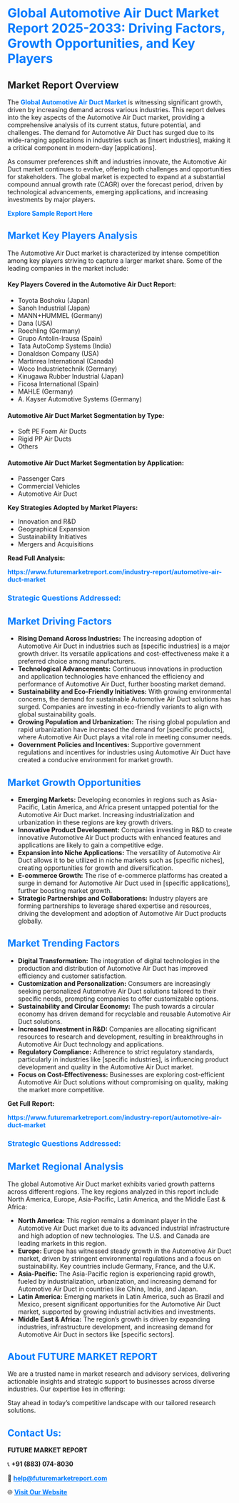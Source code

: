 <h1 style="color: #007BFF;">Global Automotive Air Duct Market Report 2025-2033: Driving Factors, Growth Opportunities, and Key Players</h1>

<section id="overview">
<h2>Market Report Overview</h2>
<p>The <a href="https://www.futuremarketreport.com/industry-report/automotive-air-duct-market" style="color: #007BFF; text-decoration: none;"><strong>Global Automotive Air Duct Market</strong></a> is witnessing significant growth, driven by increasing demand across various industries. This report delves into the key aspects of the Automotive Air Duct market, providing a comprehensive analysis of its current status, future potential, and challenges. The demand for Automotive Air Duct has surged due to its wide-ranging applications in industries such as [insert industries], making it a critical component in modern-day [applications].</p>
<p>As consumer preferences shift and industries innovate, the Automotive Air Duct market continues to evolve, offering both challenges and opportunities for stakeholders. The global market is expected to expand at a substantial compound annual growth rate (CAGR) over the forecast period, driven by technological advancements, emerging applications, and increasing investments by major players.</p>
</section>

<section id="overview">
<p><a href="https://www.futuremarketreport.com/request-sample/reportId=126711" style="color: #007BFF; text-decoration: none;"><strong>Explore Sample Report Here</strong></a></p>
</section>

<section id="key-players">
<h2 style="color: #007BFF;">Market Key Players Analysis</h2>
<p>The Automotive Air Duct market is characterized by intense competition among key players striving to capture a larger market share. Some of the leading companies in the market include:</p>
<h4>Key Players Covered in the Automotive Air Duct Report:</h4>
<ul><li>Toyota Boshoku (Japan)</li><li>Sanoh Industrial (Japan)</li><li>MANN+HUMMEL (Germany)</li><li>Dana (USA)</li><li>Roechling (Germany)</li><li>Grupo Antolin-Irausa (Spain)</li><li>Tata AutoComp Systems (India)</li><li>Donaldson Company (USA)</li><li>Martinrea International (Canada)</li><li>Woco Industrietechnik (Germany)</li><li>Kinugawa Rubber Industrial (Japan)</li><li>Ficosa International (Spain)</li><li>MAHLE (Germany)</li><li>A. Kayser Automotive Systems (Germany)</li></ul>
<h4>Automotive Air Duct Market Segmentation by Type:</h4>
<ul><li>Soft PE Foam Air Ducts</li><li>Rigid PP Air Ducts</li><li>Others</li></ul>

<h4>Automotive Air Duct Market Segmentation by Application:</h4>
<ul><li>Passenger Cars</li><li>Commercial Vehicles</li><li>Automotive Air Duct</li></ul>
<p><strong>Key Strategies Adopted by Market Players:</strong></p>
<ul>
<li>Innovation and R&D</li>
<li>Geographical Expansion</li>
<li>Sustainability Initiatives</li>
<li>Mergers and Acquisitions</li>
</ul>
</section>

<section>
<p><strong>Read Full Analysis: </strong></p><a href="https://www.futuremarketreport.com/industry-report/automotive-air-duct-market" style="color: #007BFF; text-decoration: none;"><strong>https://www.futuremarketreport.com/industry-report/automotive-air-duct-market</strong></a>
<h3 style="color: #007BFF;">Strategic Questions Addressed:</h3>
</section>

<section id="driving-factors">
<h2 style="color: #007BFF;">Market Driving Factors</h2>
<ul>
<li><strong>Rising Demand Across Industries:</strong> The increasing adoption of Automotive Air Duct in industries such as [specific industries] is a major growth driver. Its versatile applications and cost-effectiveness make it a preferred choice among manufacturers.</li>
<li><strong>Technological Advancements:</strong> Continuous innovations in production and application technologies have enhanced the efficiency and performance of Automotive Air Duct, further boosting market demand.</li>
<li><strong>Sustainability and Eco-Friendly Initiatives:</strong> With growing environmental concerns, the demand for sustainable Automotive Air Duct solutions has surged. Companies are investing in eco-friendly variants to align with global sustainability goals.</li>
<li><strong>Growing Population and Urbanization:</strong> The rising global population and rapid urbanization have increased the demand for [specific products], where Automotive Air Duct plays a vital role in meeting consumer needs.</li>
<li><strong>Government Policies and Incentives:</strong> Supportive government regulations and incentives for industries using Automotive Air Duct have created a conducive environment for market growth.</li>
</ul>
</section>

<section id="growth-opportunities">
<h2 style="color: #007BFF;">Market Growth Opportunities</h2>
<ul>
<li><strong>Emerging Markets:</strong> Developing economies in regions such as Asia-Pacific, Latin America, and Africa present untapped potential for the Automotive Air Duct market. Increasing industrialization and urbanization in these regions are key growth drivers.</li>
<li><strong>Innovative Product Development:</strong> Companies investing in R&D to create innovative Automotive Air Duct products with enhanced features and applications are likely to gain a competitive edge.</li>
<li><strong>Expansion into Niche Applications:</strong> The versatility of Automotive Air Duct allows it to be utilized in niche markets such as [specific niches], creating opportunities for growth and diversification.</li>
<li><strong>E-commerce Growth:</strong> The rise of e-commerce platforms has created a surge in demand for Automotive Air Duct used in [specific applications], further boosting market growth.</li>
<li><strong>Strategic Partnerships and Collaborations:</strong> Industry players are forming partnerships to leverage shared expertise and resources, driving the development and adoption of Automotive Air Duct products globally.</li>
</ul>
</section>

<section id="trending-factors">
<h2 style="color: #007BFF;">Market Trending Factors</h2>
<ul>
<li><strong>Digital Transformation:</strong> The integration of digital technologies in the production and distribution of Automotive Air Duct has improved efficiency and customer satisfaction.</li>
<li><strong>Customization and Personalization:</strong> Consumers are increasingly seeking personalized Automotive Air Duct solutions tailored to their specific needs, prompting companies to offer customizable options.</li>
<li><strong>Sustainability and Circular Economy:</strong> The push towards a circular economy has driven demand for recyclable and reusable Automotive Air Duct solutions.</li>
<li><strong>Increased Investment in R&D:</strong> Companies are allocating significant resources to research and development, resulting in breakthroughs in Automotive Air Duct technology and applications.</li>
<li><strong>Regulatory Compliance:</strong> Adherence to strict regulatory standards, particularly in industries like [specific industries], is influencing product development and quality in the Automotive Air Duct market.</li>
<li><strong>Focus on Cost-Effectiveness:</strong> Businesses are exploring cost-efficient Automotive Air Duct solutions without compromising on quality, making the market more competitive.</li>
</ul>
</section>

<section>
<p><strong>Get Full Report: </strong></p><a href="https://www.futuremarketreport.com/industry-report/automotive-air-duct-market" style="color: #007BFF; text-decoration: none;"><strong>https://www.futuremarketreport.com/industry-report/automotive-air-duct-market</strong></a>
<h3 style="color: #007BFF;">Strategic Questions Addressed:</h3>
</section>


<section id="regional-analysis">
<h2 style="color: #007BFF;">Market Regional Analysis</h2>
<p>The global Automotive Air Duct market exhibits varied growth patterns across different regions. The key regions analyzed in this report include North America, Europe, Asia-Pacific, Latin America, and the Middle East & Africa:</p>
<ul>
<li><strong>North America:</strong> This region remains a dominant player in the Automotive Air Duct market due to its advanced industrial infrastructure and high adoption of new technologies. The U.S. and Canada are leading markets in this region.</li>
<li><strong>Europe:</strong> Europe has witnessed steady growth in the Automotive Air Duct market, driven by stringent environmental regulations and a focus on sustainability. Key countries include Germany, France, and the U.K.</li>
<li><strong>Asia-Pacific:</strong> The Asia-Pacific region is experiencing rapid growth, fueled by industrialization, urbanization, and increasing demand for Automotive Air Duct in countries like China, India, and Japan.</li>
<li><strong>Latin America:</strong> Emerging markets in Latin America, such as Brazil and Mexico, present significant opportunities for the Automotive Air Duct market, supported by growing industrial activities and investments.</li>
<li><strong>Middle East & Africa:</strong> The region’s growth is driven by expanding industries, infrastructure development, and increasing demand for Automotive Air Duct in sectors like [specific sectors].</li>
</ul>
</section>

<footer>
<h2 style="color: #007BFF;">About FUTURE MARKET REPORT</h2>
<p>We are a trusted name in market research and advisory services, delivering actionable insights and strategic support to businesses across diverse industries. Our expertise lies in offering:</p>

<p>Stay ahead in today’s competitive landscape with our tailored research solutions.</p>

<h2 style="color: #007BFF;">Contact Us:</h2>
<p><strong>FUTURE MARKET REPORT</strong></p>
<p>📞 <strong>+91 (883) 074-8030</strong></p>
<p>📧 <strong><a href="mailto:help@futuremarketreport.com" style="color: #007BFF;">help@futuremarketreport.com</a></strong></p>
<p>🌐 <strong><a href="https://www.futuremarketreport.com/" style="color: #007BFF;">Visit Our Website</a></strong></p>
</footer>